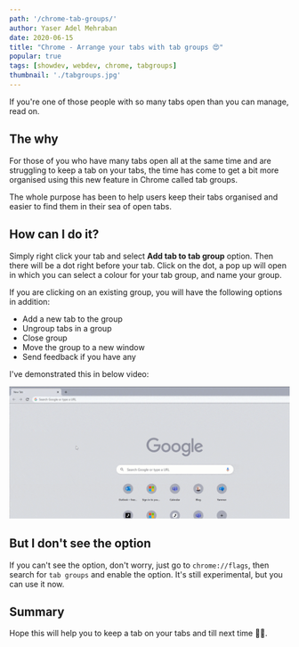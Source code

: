 ```yaml
---
path: '/chrome-tab-groups/'
author: Yaser Adel Mehraban
date: 2020-06-15
title: "Chrome - Arrange your tabs with tab groups 😍"
popular: true
tags: [showdev, webdev, chrome, tabgroups]
thumbnail: './tabgroups.jpg'
---
```


If you're one of those people with so many tabs open than you can manage, read on.

<!--more-->

## The why

For those of you who have many tabs open all at the same time and are struggling to keep a tab on your tabs, the time has come to get a bit more organised using this new feature in Chrome called tab groups.

The whole purpose has been to help users keep their tabs organised and easier to find them in their sea of open tabs.

## How can I do it?

Simply right click your tab and select **Add tab to tab group** option. Then there will be a dot right before your tab. Click on the dot, a pop up will open in which you can select a colour for your tab group, and name your group.

If you are clicking on an existing group, you will have the following options in addition:

* Add a new tab to the group
* Ungroup tabs in a group
* Close group
* Move the group to a new window
* Send feedback if you have any

I've demonstrated this in below video:

![Adding tabs to tab groups in Chrome](./chrome-tabs.gif)

## But I don't see the option

If you can't see the option, don't worry, just go to `chrome://flags`, then search for `tab groups` and enable the option. It's still experimental, but you can use it now.

## Summary

Hope this will help you to keep a tab on your tabs and till next time 👋🏽.
